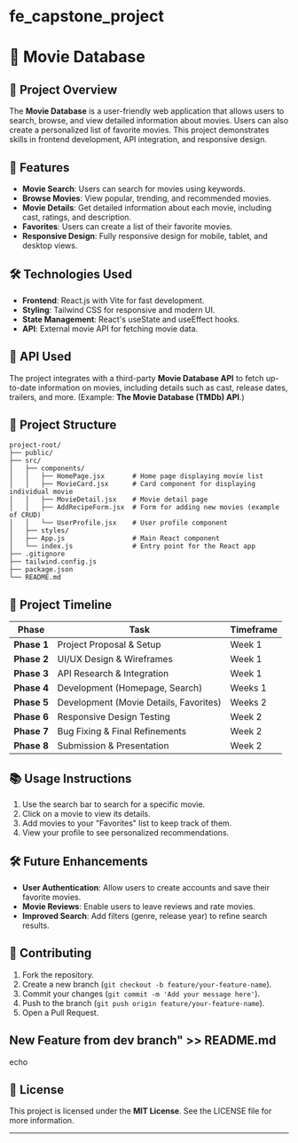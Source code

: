 # fe_capstone_project

# 🎥 Movie Database

## 📘 Project Overview
The **Movie Database** is a user-friendly web application that allows users to search, browse, and view detailed information about movies. Users can also create a personalized list of favorite movies. This project demonstrates skills in frontend development, API integration, and responsive design.

## 🚀 Features
- **Movie Search**: Users can search for movies using keywords.
- **Browse Movies**: View popular, trending, and recommended movies.
- **Movie Details**: Get detailed information about each movie, including cast, ratings, and description.
- **Favorites**: Users can create a list of their favorite movies.
- **Responsive Design**: Fully responsive design for mobile, tablet, and desktop views.

## 🛠️ Technologies Used
- **Frontend**: React.js with Vite for fast development.
- **Styling**: Tailwind CSS for responsive and modern UI.
- **State Management**: React's useState and useEffect hooks.
- **API**: External movie API for fetching movie data.

## 📡 API Used
The project integrates with a third-party **Movie Database API** to fetch up-to-date information on movies, including details such as cast, release dates, trailers, and more. (Example: **The Movie Database (TMDb) API**.)

## 📂 Project Structure
```
project-root/
├── public/
├── src/
│   ├── components/
│   │   ├── HomePage.jsx       # Home page displaying movie list
│   │   ├── MovieCard.jsx      # Card component for displaying individual movie
│   │   ├── MovieDetail.jsx    # Movie detail page
│   │   ├── AddRecipeForm.jsx  # Form for adding new movies (example of CRUD)
│   │   └── UserProfile.jsx    # User profile component
│   ├── styles/
│   ├── App.js                 # Main React component
│   └── index.js               # Entry point for the React app
├── .gitignore
├── tailwind.config.js
├── package.json
└── README.md
```

## 📅 Project Timeline
| **Phase**       | **Task**                               | **Timeframe** |
|-----------------|--------------------------------------|---------------|
| **Phase 1**     | Project Proposal & Setup             | Week 1        |
| **Phase 2**     | UI/UX Design & Wireframes           | Week 1        |
| **Phase 3**     | API Research & Integration          | Week 1       |
| **Phase 4**     | Development (Homepage, Search)     | Weeks 1     |
| **Phase 5**     | Development (Movie Details, Favorites) | Weeks 2  |
| **Phase 6**     | Responsive Design Testing          | Week 2        |
| **Phase 7**     | Bug Fixing & Final Refinements     | Week 2       |
| **Phase 8**     | Submission & Presentation          | Week 2      |


## 📚 Usage Instructions
1. Use the search bar to search for a specific movie.
2. Click on a movie to view its details.
3. Add movies to your "Favorites" list to keep track of them.
4. View your profile to see personalized recommendations.

## 🛠️ Future Enhancements
- **User Authentication**: Allow users to create accounts and save their favorite movies.
- **Movie Reviews**: Enable users to leave reviews and rate movies.
- **Improved Search**: Add filters (genre, release year) to refine search results.

## 🤝 Contributing
1. Fork the repository.
2. Create a new branch (`git checkout -b feature/your-feature-name`).
3. Commit your changes (`git commit -m 'Add your message here'`).
4. Push to the branch (`git push origin feature/your-feature-name`).
5. Open a Pull Request.

## New Feature from dev branch" >> README.md
echo

## 📄 License
This project is licensed under the **MIT License**. See the LICENSE file for more information.

---

